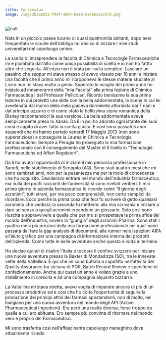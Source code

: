 ```yaml
---
title: Curriculum
image: /img/3b282bd2-f9df-4bd4-81e8-59456a56c07b.png
---
```

![null](/img/8fe78b00-f402-47a8-b339-d33328023906.png)

Nata in un piccolo paese lucano di quasi quattromila abitanti, dopo aver frequentato le scuole dell’obbligo ho deciso di iniziare i miei studi universitari nel capoluogo umbro. 

La scelta di intraprendere la facoltà di Chimica e Tecnologie Farmaceutiche mi è piombata dall’alto come unica possibilità di scelta e io non ho fattto altro che seguirla. All’inizio non è stata per nulla semplice. Lasciare un paesino che seppur mi stava stresso ci avevo vissuto per 18 anni e iniziare una facoltà che il primo anno mi riproponeva le stesse materie studiate al Liceo non mi stava molto a genio. Superato lo scoglio del primo anno ho iniziato ad innamorarmi della “mia Facoltà” alla prima lezione di Chimica Farmaceutica I del Professor Pellicciari. Ricordo benissimo la sua prima lezione in cui proiettò una slide con la bella addormentata, la scena in cui lei avvelenata dal morso della mela giaceva dormiente attorniata dai 7 nani e dal principe azzurro e di come sfatò la bellissima storia romantica della Disney raccontandoci la sua versione. La bella addormentata aveva semplicemente preso lo Xanax. Da li in poi ho adorato ogni istante dei suoi corsi e capito di aver fatto la scelta giusta. E così sono passati 5 anni stupendi che mi hanno portato venerdì 17 Maggio 2013 (non sono superstiziosa) a conseguire la Laurea in Chimica e Tecnologia Farmaceutiche. Sempre a Perugia ho proseguito la mia formazione professionale con il conseguimento del Master di II livello in “Tecnologie Farmaceutiche ed Affari Regolatori”. 

Da lì ho avuto l’opportunità di iniziare il mio percorso professionale in Sanofi, nello stabilimento di Scoppito (AQ). Sono stati quattro mesi che mi sono sembrati anni, non per la pesantezza ma per la mole di conoscenza che ho acquisito. Desideravo entrare nel mondo dell’industria farmaceutica, ma nulla dei pochi racconti dell’università si sono rivelati veritieri. Il mio primo giorno in azienda farmaceutica lo ricordo come “il giorno degli acronimi”, tutti strani, per me poco comprensibili, non certo semplici da ricordare. Ecco perché la prima cosa che feci fu scrivere di getto qualsiasi acronimo che sentissi; la seconda fu mettermi alla mia scrivania e iniziare a dare un senso a quegli acronimi creandomi un glossario. Solo così sono riuscita a sopravvivere a quella che per me si prospettava la prima sfida del mondo dell’industria, ovvero la “giungla” degli acronimi Pharma. Sono stati i quattro mesi più preziosi della mia formazione professionale nei quali sono passata dal fare la gap analysis di documenti, alla runner nele ispezioni AIFA all’aiuto grafico per una campagna di informazione interna dei prodotti dell’azienda. Come tutte le belle avventure anche questa è volta al termine.

Ho deciso quindi di risalire l’Italia e toccare il confine svizzero per iniziare una nuova avventura presso la Baxter di Mondadizza (SO), tra le innevate vette della Valtellina. È qui che mi sono buttata a capofitto nell’attività del Quality Assurance tra stesura di PQR, Batch Record Review e specifiche di confezionamento. Anche qui quasi un anno è volato grazie a uno stabilimento in crescita e ad una compagnia alquanto bizzarra. 

La Valtellina mi stava stretta, avevo voglia di imparare ancora di più di un processo produttivo ed è così che ho colto l’opportunità di seguire la produzione dei principi attivi dei farmaci spostandomi, non di molto, nel lodigiano per una nuova avventura nel mondo degli API (Active Pharmaceutical Ingredient). Era però una realtà diversa, forse troppo da quelle a cui ero abituata. Ero sempre più convinta di ritornare nel mondo vero e proprio del Farmaceutico.

Mi sono trasferita così nell’affascinante capoluogo meneghino dove attualmente risiedo
